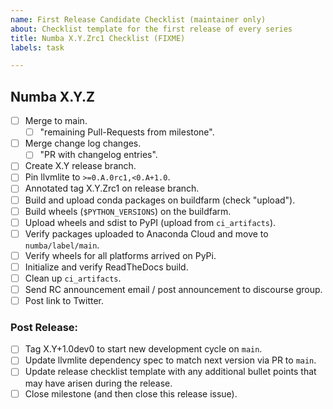 ```yaml
---
name: First Release Candidate Checklist (maintainer only)
about: Checklist template for the first release of every series
title: Numba X.Y.Zrc1 Checklist (FIXME)
labels: task

---
```



## Numba X.Y.Z

* [ ] Merge to main.
    - [ ] "remaining Pull-Requests from milestone".
* [ ] Merge change log changes.
    - [ ] "PR with changelog entries".
* [ ] Create X.Y release branch.
* [ ] Pin llvmlite to `>=0.A.0rc1,<0.A+1.0`.
* [ ] Annotated tag X.Y.Zrc1 on release branch.
* [ ] Build and upload conda packages on buildfarm (check "upload").
* [ ] Build wheels (`$PYTHON_VERSIONS`) on the buildfarm.
* [ ] Upload wheels and sdist to PyPI (upload from `ci_artifacts`).
* [ ] Verify packages uploaded to Anaconda Cloud and move to `numba/label/main`.
* [ ] Verify wheels for all platforms arrived on PyPi.
* [ ] Initialize and verify ReadTheDocs build.
* [ ] Clean up `ci_artifacts`.
* [ ] Send RC announcement email / post announcement to discourse group.
* [ ] Post link to Twitter.

### Post Release:

* [ ] Tag X.Y+1.0dev0 to start new development cycle on `main`.
* [ ] Update llvmlite dependency spec to match next version via PR to `main`.
* [ ] Update release checklist template with any additional bullet points that
      may have arisen during the release.
* [ ] Close milestone (and then close this release issue).
